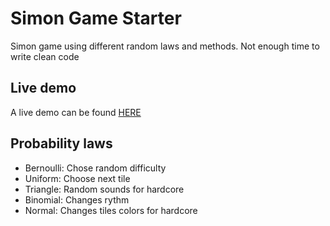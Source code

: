 # Simon Game Starter

Simon game using different random laws and methods.
Not enough time to write clean code 

## Live demo

A live demo can be found [HERE](https://leogenot.github.io/Simon_game)

## Probability laws

- Bernoulli: Chose random difficulty
- Uniform: Choose next tile
- Triangle: Random sounds for hardcore
- Binomial: Changes rythm
- Normal: Changes tiles colors for hardcore


